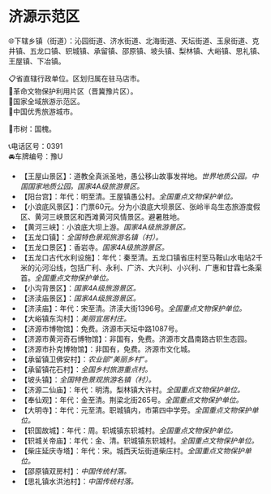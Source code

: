 # 济源示范区
🌐下辖乡镇（街道）：沁园街道、济水街道、北海街道、天坛街道、玉泉街道、克井镇、五龙口镇、轵城镇、承留镇、邵原镇、坡头镇、梨林镇、大峪镇、思礼镇、王屋镇、下冶镇。    
  
📋省直辖行政单位。区划归属在驻马店市。  
🚩革命文物保护利用片区（晋冀豫片区）。   
🚩国家全域旅游示范区。   
🏅中国优秀旅游城市。   
  
🌳市树：国槐。    
  
📞电话区号：0391  
🚘车牌编号：豫U  
  
* 【王屋山景区】：道教全真派圣地，愚公移山故事发祥地。*世界地质公园。中国国家地质公园。国家4A级旅游景区。*  
* 【阳台宫】：年代：明至清。王屋镇愚公村。*全国重点文物保护单位。*   
* 【小浪底风景区】：门票60元。分为小浪底大坝景区、张岭半岛生态旅游度假区、黄河三峡景区和西滩黄河风情景区。避暑胜地。   
* 【黄河三峡】：小浪底大坝上游。*国家4A级旅游景区。*  
* 【五龙口镇】：*全国特色景观旅游名镇（村）。*  
* 【五龙口景区】：香岩寺。*国家4A级旅游景区。*  
* 【五龙口古代水利设施】：年代：秦至清。五龙口镇省庄村至马鞍山水电站2千米的沁河沿线，包括广利、永利、广济、大兴利、小兴利、广惠和甘霖七条渠首。*全国重点文物保护单位。*   
* 【小沟背景区】：*国家4A级旅游景区。*  
* 【济渎庙景区】：*国家4A级旅游景区。*  
* 【济渎庙】：年代：宋至清。济渎大街1396号。*全国重点文物保护单位。*   
* 【大峪镇东沟村】：*美丽宜居村庄。*  
* 【济源市博物馆】：免费。济源市天坛中路1087号。   
* 【济源市黄河奇石博物馆】：非国有，免费。济源市文昌南路古轵生态园。   
* 【济源市扑克博物馆】：非国有，免费。济源市文化城。   
* 【承留镇卫佛安村】：*农业部“美丽乡村”。*  
* 【承留镇花石村】：*全国乡村旅游重点村。*  
* 【坡头镇】：*全国特色景观旅游名镇（村）。*  
* 【济源二仙庙】：年代：明清。梨林镇大许村。*全国重点文物保护单位。*  
* 【奉仙观】：年代：金至清。荆梁北街265号。*全国重点文物保护单位。*   
* 【大明寺】：年代：元至清。职城镇内，市第四中学旁。*全国重点文物保护单位。*   
* 【轵国故城】：年代：周。轵城镇东轵城村。*全国重点文物保护单位。*  
* 【轵城关帝庙】：年代：金、清。轵城镇东轵城村。*全国重点文物保护单位。*  
* 【柴庄延庆寺塔】：年代：宋。城西天坛街道柴庄村。*全国重点文物保护单位。*   
* 【邵原镇双房村】：*中国传统村落。*  
* 【思礼镇水洪池村】：*中国传统村落。*    